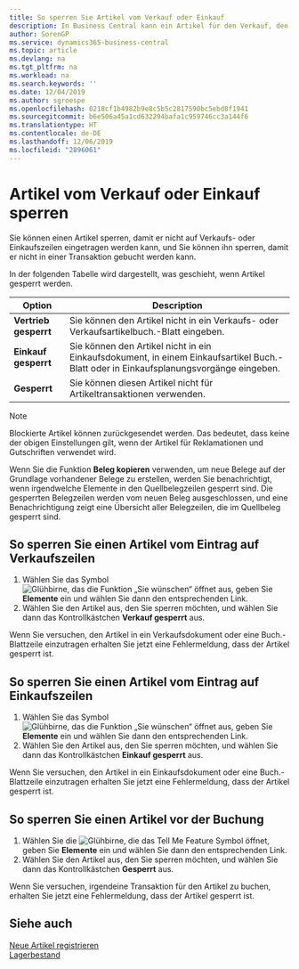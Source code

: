 ```yaml
---
title: So sperren Sie Artikel vom Verkauf oder Einkauf
description: In Business Central kann ein Artikel für den Verkauf, den Einkauf oder alle Zwecke gesperrt werden.
author: SorenGP
ms.service: dynamics365-business-central
ms.topic: article
ms.devlang: na
ms.tgt_pltfrm: na
ms.workload: na
ms.search.keywords: ''
ms.date: 12/04/2019
ms.author: sgroespe
ms.openlocfilehash: 0218cf1b4982b9e8c5b5c2817590bc5ebd8f1941
ms.sourcegitcommit: b6e506a45a1cd632294bafa1c959746cc3a144f6
ms.translationtype: HT
ms.contentlocale: de-DE
ms.lasthandoff: 12/06/2019
ms.locfileid: "2896061"
---
```

# <a name="block-items-from-sales-or-purchasing"></a>Artikel vom Verkauf oder Einkauf sperren
Sie können einen Artikel sperren, damit er nicht auf Verkaufs- oder Einkaufszeilen eingetragen werden kann, und Sie können ihn sperren, damit er nicht in einer Transaktion gebucht werden kann.  

In der folgenden Tabelle wird dargestellt, was geschieht, wenn Artikel gesperrt werden.  

|Option|Description|  
|--------------------|------------|  
|**Vertrieb gesperrt**|Sie können den Artikel nicht in ein Verkaufs- oder Verkaufsartikelbuch.-Blatt eingeben.|  
|**Einkauf gesperrt**|Sie können den Artikel nicht in ein Einkaufsdokument, in einem Einkaufsartikel Buch.-Blatt oder in Einkaufsplanungsvorgänge eingeben.|  
|**Gesperrt**|Sie können diesen Artikel nicht für Artikeltransaktionen verwenden.|  

> [!NOTE]
> Blockierte Artikel können zurückgesendet werden. Das bedeutet, dass keine der obigen Einstellungen gilt, wenn der Artikel für Reklamationen und Gutschriften verwendet wird.

Wenn Sie die Funktion **Beleg kopieren** verwenden, um neue Belege auf der Grundlage vorhandener Belege zu erstellen, werden Sie benachrichtigt, wenn irgendwelche Elemente in den Quellbelegzeilen gesperrt sind. Die gesperrten Belegzeilen werden vom neuen Beleg ausgeschlossen, und eine Benachrichtigung zeigt eine Übersicht aller Belegzeilen, die im Quellbeleg gesperrt sind.

## <a name="to-block-an-item-from-being-entered-on-sales-lines"></a>So sperren Sie einen Artikel vom Eintrag auf Verkaufszeilen  

1.  Wählen Sie das Symbol ![Glühbirne, das die Funktion „Sie wünschen“ öffnet](media/ui-search/search_small.png "Was möchten Sie tun?") aus, geben Sie **Elemente** ein und wählen Sie dann den entsprechenden Link.  
2.  Wählen Sie den Artikel aus, den Sie sperren möchten, und wählen Sie dann das Kontrollkästchen **Verkauf gesperrt** aus.  

Wenn Sie versuchen, den Artikel in ein Verkaufsdokument oder eine Buch.-Blattzeile einzutragen erhalten Sie jetzt eine Fehlermeldung, dass der Artikel gesperrt ist.

## <a name="to-block-an-item-from-being-entered-on-purchase-lines"></a>So sperren Sie einen Artikel vom Eintrag auf Einkaufszeilen  

1.  Wählen Sie das Symbol ![Glühbirne, das die Funktion „Sie wünschen“ öffnet](media/ui-search/search_small.png "Was möchten Sie tun?") aus, geben Sie **Elemente** ein und wählen Sie dann den entsprechenden Link.  
2.  Wählen Sie den Artikel aus, den Sie sperren möchten, und wählen Sie dann das Kontrollkästchen **Einkauf gesperrt** aus.  

Wenn Sie versuchen, den Artikel in ein Einkaufsdokument oder eine Buch.-Blattzeile einzutragen erhalten Sie jetzt eine Fehlermeldung, dass der Artikel gesperrt ist.

## <a name="to-block-an-item-from-being-posted"></a>So sperren Sie einen Artikel vor der Buchung
1. Wählen Sie die ![Glühbirne, die das Tell Me Feature](media/ui-search/search_small.png "Was möchten Sie tun?") Symbol öffnet, geben Sie **Elemente** ein und wählen Sie dann den entsprechenden Link.
2. Wählen Sie den Artikel aus, den Sie sperren möchten, und wählen Sie dann das Kontrollkästchen **Gesperrt** aus.

Wenn Sie versuchen, irgendeine Transaktion für den Artikel zu buchen, erhalten Sie jetzt eine Fehlermeldung, dass der Artikel gesperrt ist.

## <a name="see-also"></a>Siehe auch  
[Neue Artikel registrieren](inventory-how-register-new-items.md)  
[Lagerbestand](inventory-manage-inventory.md)  
